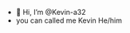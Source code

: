 - 👋 Hi, I’m @Kevin-a32
- you can called me Kevin
He/him

<!---
Kevin-a32/Kevin-a32 is a ✨ special ✨ repository because its `README.md` (this file) appears on your GitHub profile.
You can click the Preview link to take a look at your changes.
--->

